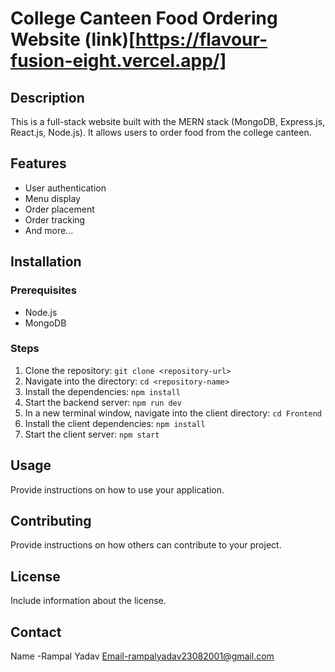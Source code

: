 # College Canteen Food Ordering Website (link)[https://flavour-fusion-eight.vercel.app/]

## Description
This is a full-stack website built with the MERN stack (MongoDB, Express.js, React.js, Node.js). It allows users to order food from the college canteen.

## Features
- User authentication
- Menu display
- Order placement
- Order tracking
- And more...

## Installation

### Prerequisites
- Node.js
- MongoDB

### Steps
1. Clone the repository: `git clone <repository-url>`
2. Navigate into the directory: `cd <repository-name>`
3. Install the dependencies: `npm install`
4. Start the backend server: `npm run dev`
5. In a new terminal window, navigate into the client directory: `cd Frontend`
6. Install the client dependencies: `npm install`
7. Start the client server: `npm start`


## Usage
Provide instructions on how to use your application.

## Contributing
Provide instructions on how others can contribute to your project.

## License
Include information about the license.

## Contact
Name -Rampal Yadav
Email-rampalyadav23082001@gmail.com
